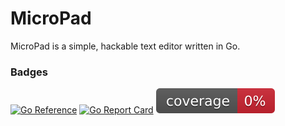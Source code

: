 # MicroPad

MicroPad is a simple, hackable text editor written in Go.

### Badges

[![Go Reference](https://pkg.go.dev/badge/github.com/M-Pad/MicroPad.svg)](https://pkg.go.dev/github.com/M-Pad/MicroPad)
[![Go Report Card](https://goreportcard.com/badge/github.com/M-Pad/MicroPad)](https://goreportcard.com/report/github.com/M-Pad/MicroPad)
![coverage](https://raw.githubusercontent.com/M-Pad/MicroPad/badges/.badges/main/coverage.svg)
